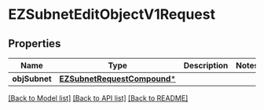 # EZSubnetEditObjectV1Request

## Properties
Name | Type | Description | Notes
------------ | ------------- | ------------- | -------------
**objSubnet** | [**EZSubnetRequestCompound***](EZSubnetRequestCompound.md) |  | 

[[Back to Model list]](../README.md#documentation-for-models) [[Back to API list]](../README.md#documentation-for-api-endpoints) [[Back to README]](../README.md)


